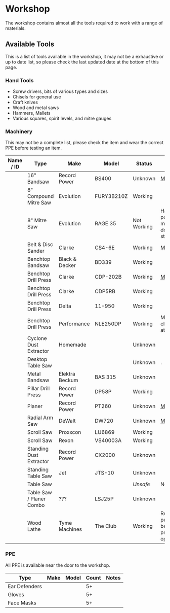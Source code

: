 # Workshop

The workshop contains almost all the tools required to work with a range of materials.

## Available Tools

This is a list of tools available in the workshop, it may not be a exhaustive or up to date list, so please check the last updated date at the bottom of this page.

### Hand Tools

* Screw drivers, bits of various types and sizes
* Chisels for general use
* Craft knives
* Wood and metal saws
* Hammers, Mallets
* Various squares, spirit levels, and mitre gauges

### Machinery 

This may not be a complete list, please check the item and wear the correct PPE before testing an item.

| Name / ID | Type                     | Make           | Model      | Status      | Notes                                           |
| --------- | ------------------------ | -------------- | ---------- | ----------- | ----------------------------------------------- |
|           | 16" Bandsaw              | Record Power   | BS400      | Unknown     | [Manual](manuals/recordpower_bs400.pdf)         |
|           | 8" Compound Mitre Saw    | Evolution      | FURY3B210Z | Working     |                                                 |
|           | 8" Mitre Saw             | Evolution      | RAGE 35    | Not Working | Has power, but motor doesnt start               |
|           | Belt & Disc Sander       | Clarke         | CS4-6E     | Working     | [Manual](manuals/clarke-cs4-6e.pdf)             |
|           | Benchtop Bandsaw         | Black & Decker | BD339      | Working     |                                                 |
|           | Benchtop Drill Press     | Clarke         | CDP-202B   | Working     | [Manual](manuals/clarke-cdp-202b.pdf)           |
|           | Benchtop Drill Press     | Clarke         | CDP5RB     | Working     |                                                 |
|           | Benchtop Drill Press     | Delta          | 11-950     | Working     |                                                 |
|           | Benchtop Drill Press     | Performance    | NLE250DP   | Working     | Metal clamp attached                            |
|           | Cyclone Dust Extractor   | Homemade       |            | Unknown     |                                                 |
|           | Desktop Table Saw        |                |            | Unknown     | .                                               |
|           | Metal Bandsaw            | Elektra Beckum | BAS 315    | Unknown     |                                                 |
|           | Pillar Drill Press       | Record Power   | DP58P      | Working     |                                                 |
|           | Planer                   | Record Power   | PT260      | Unknown     | [Manual](manuals/recordpower-pt260.pdf)         |
|           | Radial Arm Saw           | DeWalt         | DW720      | Unknown     | [Manual](manuals/dewalt-dw720.pdf)              |
|           | Scroll Saw               | Proxxcon       | LU6869     | Working     |                                                 |
|           | Scroll Saw               | Rexon          | VS40003A   | Working     |                                                 |
|           | Standing Dust Extractor  | Record Power   | CX2000     | Unknown     |                                                 |
|           | Standing Table Saw       | Jet            | JTS-10     | Unknown     |                                                 |
|           | Table Saw                |                |            | _Unsafe_    | No guards                                       |
|           | Table Saw / Planer Combo | ???            | LSJ25P     | Unknown     |                                                 |
|           | Wood Lathe               | Tyme Machines  | The Club   | Working     | Requires a permanent bench for proper operation |


### PPE

All PPE is available near the door to the workshop.

 | Type          | Make | Model | Count | Notes |
 | ------------- | ---- | ----- | ----- | ----- |
 | Ear Defenders |      |       | 5+    |       |
 | Gloves        |      |       | 5+    |       |
 | Face Masks    |      |       | 5+    |       |
